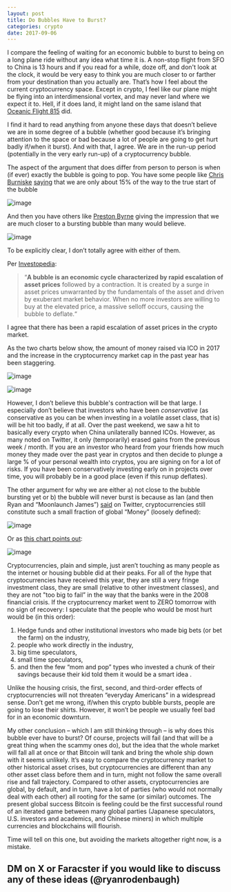 ```yaml
---
layout: post
title: Do Bubbles Have to Burst?
categories: crypto
date: 2017-09-06
---
```


I compare the feeling of waiting for an economic bubble to burst to being on a long plane ride without any idea what time it is. A non-stop flight from SFO to China is 13 hours and if you read for a while, doze off, and don't look at the clock, it would be very easy to think you are much closer to or farther from your destination than you actually are. That’s how I feel about the current cryptocurrency space. Except in crypto, I feel like our plane might be flying into an interdimensional vortex, and may never land where we expect it to. Hell, if it does land, it might land on the same island that [Oceanic Flight 815](https://lostpedia.fandom.com/wiki/Flight_path_of_Oceanic_815?ref=ryanrodenbaugh.com) did.

I find it hard to read anything from anyone these days that doesn’t believe we are in some degree of a bubble (whether good because it’s bringing attention to the space or bad because a lot of people are going to get hurt badly if/when it burst). And with that, I agree. We are in the run-up period (potentially in the very early run-up) of a cryptocurrency bubble.

The aspect of the argument that does differ from person to person is when (if ever) exactly the bubble is going to pop. You have some people like [Chris Burniske](https://twitter.com/cburniske?lang=en&ref=ryanrodenbaugh.com) [saying](https://twitter.com/cburniske/status/905268996022435840?ref=ryanrodenbaugh.com) that we are only about 15% of the way to the true start of the bubble

![image](https://66.media.tumblr.com/de94782df62cc5051cce669e35fb7951/tumblr_inline_ovvic0dr231v3mmrv_500.png)

And then you have others like [Preston Byrne](https://twitter.com/prestonjbyrne?lang=en&ref=ryanrodenbaugh.com) giving the impression that we are much closer to a bursting bubble than many would believe.

![image](https://66.media.tumblr.com/d8452d127e56eb37a10a7962d2ce0405/tumblr_inline_ovviy9R78S1v3mmrv_500.png)

To be explicitly clear, I don’t totally agree with either of them.

Per [Investopedia](https://t.umblr.com/redirect?z=http%3A%2F%2Fwww.investopedia.com%2Fterms%2Fb%2Fbubble.asp&t=YmY5OTVmNWI1MDg5YjIyM2M3OTkyNWU3MzFmMGJmY2FkZDY4MjYxNSxyaDNYejc4Nw%3D%3D&b=t%3AokV1QflKCp7Agf216l_L8Q&p=https%3A%2F%2Fryanrodenbaugh.com%2Fpost%2F165057941497%2Fdo-bubbles-have-to-burst&m=1&ref=ryanrodenbaugh.com):

> “****A bubble is an economic cycle characterized by rapid escalation of asset prices**** followed by a contraction. It is created by a surge in asset prices unwarranted by the fundamentals of the asset and driven by exuberant market behavior. When no more investors are willing to buy at the elevated price, a massive selloff occurs, causing the bubble to deflate.“

I agree that there has been a rapid escalation of asset prices in the crypto market.

As the two charts below show, the amount of money raised via ICO in 2017 and the increase in the cryptocurrency market cap in the past year has been staggering.

![image](https://66.media.tumblr.com/ec1d6046bd64bf6b7f5cf72c093c6ffe/tumblr_inline_ovvix1y6Uy1v3mmrv_500.png)

![image](https://66.media.tumblr.com/69284bd2300785b5f683235072ed2518/tumblr_inline_ovvjjckqlZ1v3mmrv_500.png)

However, I don’t believe this bubble's contraction will be that large. I especially don’t believe that investors who have been _conservative_ (as conservative as you can be when investing in a volatile asset class, that is) will be hit too badly, if at all. Over the past weekend, we saw a hit to basically every crypto when China unilaterally banned ICOs. However, as many noted on Twitter, it only (temporarily) erased gains from the previous week / month. If you are an investor who heard from your friends how much money they made over the past year in cryptos and then decide to plunge a large % of your personal wealth into cryptos, you are signing on for a lot of risks. If you have been conservatively investing early on in projects over time, you will probably be in a good place (even if this runup deflates).

The other argument for why we are either a) not close to the bubble bursting yet or b) the bubble will never burst is because as Ian (and then Ryan and “Moonlaunch James”) [said](https://twitter.com/ianjohnlee/status/893877186205057024?ref=ryanrodenbaugh.com) on Twitter, cryptocurrencies still constitute such a small fraction of global “Money” (loosely defined):

![image](https://66.media.tumblr.com/42565fa77c359e6217d5fdfa873d19f4/tumblr_inline_ovvjda3tst1v3mmrv_500.png)

Or as [this chart points out](https://t.umblr.com/redirect?z=https%3A%2F%2Fhowmuch.net%2Farticles%2Fworlds-money-in-perspective&t=NTJkZWI4NmY5Yzc0MzMzYzAxOTczMDUyMzUyOTgwNGE1MTRkYjI2ZixyaDNYejc4Nw%3D%3D&b=t%3AokV1QflKCp7Agf216l_L8Q&p=https%3A%2F%2Fryanrodenbaugh.com%2Fpost%2F165057941497%2Fdo-bubbles-have-to-burst&m=1&ref=ryanrodenbaugh.com):

![image](https://66.media.tumblr.com/cb52f104434563bb716b8a51c59e955f/tumblr_inline_ovvm7g4RfO1v3mmrv_500.png)

Cryptocurrencies, plain and simple, just aren’t touching as many people as the internet or housing bubble did at their peaks. For all of the hype that cryptocurrencies have received this year, they are still a very fringe investment class, they are small (relative to other investment classes), and they are not "too big to fail” in the way that the banks were in the 2008 financial crisis. If the cryptocurrency market went to ZERO tomorrow with no sign of recovery: I speculate that the people who would be most hurt would be (in this order):

1.  Hedge funds and other institutional investors who made big bets (or bet the farm) on the industry,
2.  people who work directly in the industry,
3.  big time speculators,
4.  small time speculators,
5.  and then the few “mom and pop” types who invested a chunk of their savings because their kid told them it would be a smart idea .

Unlike the housing crisis, the first, second, and third-order effects of cryptocurrencies will not threaten “everyday Americans” in a widespread sense. Don’t get me wrong, if/when this crypto bubble bursts, people are going to lose their shirts. However, it won’t be people we usually feel bad for in an economic downturn.

My other conclusion – which I am still thinking through – is why does this bubble ever have to burst? Of course, projects will fail (and that will be a great thing when the scammy ones do), but the idea that the whole market will fall all at once or that Bitcoin will tank and bring the whole ship down with it seems unlikely. It’s easy to compare the cryptocurrency market to other historical asset crises, but cryptocurrencies are different than any other asset class before them and in turn, might not follow the same overall rise and fall trajectory. Compared to other assets, cryptocurrencies are global, by default, and in turn, have a lot of parties (who would not normally deal with each other) all rooting for the same (or similar) outcomes. The present global success Bitcoin is feeling could be the first successful round of an iterated game between many global parties (Japanese speculators, U.S. investors and academics, and Chinese miners) in which multiple currencies and blockchains will flourish.

Time will tell on this one, but avoiding the markets altogether right now, is a mistake.

## DM on X or Faracster if you would like to discuss any of these ideas (@ryanrodenbaugh)
